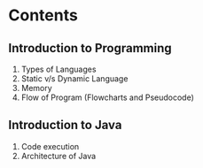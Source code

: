 # Contents

## Introduction to Programming
1. Types of Languages
2. Static v/s Dynamic Language
3. Memory
4. Flow of Program (Flowcharts and Pseudocode)

## Introduction to Java
1. Code execution
2. Architecture of Java
